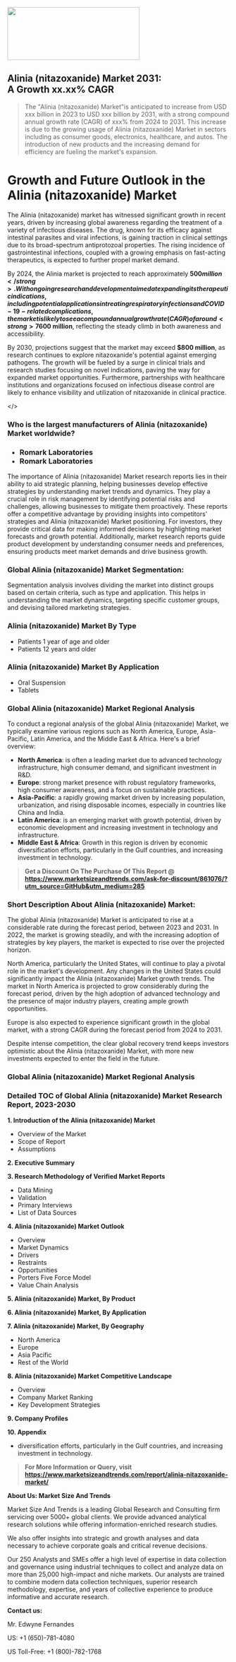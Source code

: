 <img src="https://100x100musica.es/wp-content/uploads/2024/12/Verified-Market-Reports-4-300x120.jpg" alt="" width="300" height="120" class="alignnone size-medium wp-image-100382" /><h2>Alinia (nitazoxanide) Market 2031: A&nbsp;Growth&nbsp;xx.xx% CAGR</h2><blockquote id="" class="">The "Alinia (nitazoxanide) Market"is anticipated to increase from USD xxx billion in 2023 to USD xxx billion by 2031, with a strong compound annual growth rate (CAGR) of xxx% from 2024 to 2031. This increase is due to the growing usage of Alinia (nitazoxanide) Market in sectors including as consumer goods, electronics, healthcare, and autos. The introduction of new products and the increasing demand for efficiency are fueling the market's expansion.</blockquote><p> <h1>Growth and Future Outlook in the Alinia (nitazoxanide) Market</h1> <p>The Alinia (nitazoxanide) market has witnessed significant growth in recent years, driven by increasing global awareness regarding the treatment of a variety of infectious diseases. The drug, known for its efficacy against intestinal parasites and viral infections, is gaining traction in clinical settings due to its broad-spectrum antiprotozoal properties. The rising incidence of gastrointestinal infections, coupled with a growing emphasis on fast-acting therapeutics, is expected to further propel market demand.</p> <p>By 2024, the Alinia market is projected to reach approximately <strong>$500 million</strong>. With ongoing research and development aimed at expanding its therapeutic indications, including potential applications in treating respiratory infections and COVID-19-related complications, the market is likely to see a compound annual growth rate (CAGR) of around <strong>7%</strong> from 2024 through 2032.</p> <p><strong><span style="color: #800000;">Download Full PDF Sample Copy of Alinia (nitazoxanide) Market Report @</span>&nbsp;</strong><a href="https://www.marketsizeandtrends.com/download-sample/861076/?utm_source=Pulse-2&amp;utm_medium=285">https://www.marketsizeandtrends.com/download-sample/861076/?utm_source=Pulse-2&amp;utm_medium=285</a></p> <p>As more healthcare professionals endorse nitazoxanide for off-label uses and emphasize the importance of accessible treatment options for patients, the market is expected to widen. Innovations in drug delivery systems and formulations may provide enhanced efficacy and patient compliance, significantly impacting the growth trajectory. By 2026, the market size is anticipated to increase to approximately <strong>$600 million</strong>, reflecting the steady climb in both awareness and accessibility.</p> <p>By 2030, projections suggest that the market may exceed <strong>$800 million</strong>, as research continues to explore nitazoxanide's potential against emerging pathogens. The growth will be fueled by a surge in clinical trials and research studies focusing on novel indications, paving the way for expanded market opportunities. Furthermore, partnerships with healthcare institutions and organizations focused on infectious disease control are likely to enhance visibility and utilization of nitazoxanide in clinical practice.</p></body></></p><h3 id="" class="">Who is the largest manufacturers of&nbsp;Alinia (nitazoxanide) Market worldwide?</h3><h3 class=""><p><ul><li>Romark Laboratories </li><li> Romark Laboratories</li></ul></p></h3><p id="ember58" class="ember-view reader-text-block__paragraph">The importance of&nbsp;Alinia (nitazoxanide) Market research reports lies in their ability to aid strategic planning, helping businesses develop effective strategies by understanding market trends and dynamics. They play a crucial role in risk management by identifying potential risks and challenges, allowing businesses to mitigate them proactively. These reports offer a competitive advantage by providing insights into competitors' strategies and Alinia (nitazoxanide) Market positioning. For investors, they provide critical data for making informed decisions by highlighting market forecasts and growth potential. Additionally, market research reports guide product development by understanding consumer needs and preferences, ensuring products meet market demands and drive business growth.</p><h3 id="" class="">Global&nbsp;Alinia (nitazoxanide) Market Segmentation:</h3><p id="" class="">Segmentation analysis involves dividing the market into distinct groups based on certain criteria, such as type and application. This helps in understanding the market dynamics, targeting specific customer groups, and devising tailored marketing strategies.</p><h3 id="" class="">Alinia (nitazoxanide) Market&nbsp;By Type</h3><p><p><ul><li>Patients 1 year of age and older</li><li> Patients 12 years and older</p></li></ul></p></p><h3 id="" class="">Alinia (nitazoxanide) Market&nbsp;By Application</h3><p class=""><p><ul><li>Oral Suspension</li><li> Tablets</li></ul></p></p><h3 id="" class="">Global Alinia (nitazoxanide) Market Regional Analysis</h3><p id="" class="">To conduct a regional analysis of the global Alinia (nitazoxanide) Market, we typically examine various regions such as North America, Europe, Asia-Pacific, Latin America, and the Middle East &amp; Africa. Here's a brief overview:</p><ul><li><strong>North America</strong>: is often a leading market due to advanced technology infrastructure, high consumer demand, and significant investment in R&amp;D.</li><li><strong>Europe</strong>: strong market presence with robust regulatory frameworks, high consumer awareness, and a focus on sustainable practices.</li><li><strong>Asia-Pacific</strong>: a rapidly growing market driven by increasing population, urbanization, and rising disposable incomes, especially in countries like China and India.</li><li><strong>Latin America</strong>: is an emerging market with growth potential, driven by economic development and increasing investment in technology and infrastructure.</li><li><strong>Middle East &amp; Africa</strong>: Growth in this region is driven by economic diversification efforts, particularly in the Gulf countries, and increasing investment in technology.</li></ul><blockquote id="" class=""><strong>Get a Discount On The Purchase Of This Report @ <a href="https://www.marketsizeandtrends.com/download-sample/861076/?utm_source=GitHub&utm_medium=285" target="_blank">https://www.marketsizeandtrends.com/ask-for-discount/861076/?utm_source=GitHub&utm_medium=285</a></strong></blockquote><h3>Short Description About Alinia (nitazoxanide) Market:</h3><p id="ember58" class="ember-view reader-text-block__paragraph">The global&nbsp;Alinia (nitazoxanide) Market&nbsp;is anticipated to rise at a considerable rate during the forecast period, between 2023 and 2031. In 2022, the market is growing steadily, and with the increasing adoption of strategies by key players, the market is expected to rise over the projected horizon.</p><p id="ember59" class="ember-view reader-text-block__paragraph">North America, particularly the United States, will continue to play a pivotal role in the market's development. Any changes in the United States could significantly impact the&nbsp;Alinia (nitazoxanide) Market&nbsp;growth trends. The market in North America is projected to grow considerably during the forecast period, driven by the high adoption of advanced technology and the presence of major industry players, creating ample growth opportunities.</p><p id="ember60" class="ember-view reader-text-block__paragraph">Europe is also expected to experience significant growth in the global market, with a strong CAGR during the forecast period from 2024 to 2031.</p><p id="ember61" class="ember-view reader-text-block__paragraph">Despite intense competition, the clear global recovery trend keeps investors optimistic about the&nbsp;Alinia (nitazoxanide) Market, with more new investments expected to enter the field in the future.</p><h3 id="" class="">Global Alinia (nitazoxanide) Market Regional Analysis</h3><h3 id="" class="">Detailed TOC of Global Alinia (nitazoxanide) Market Research Report, 2023-2030</h3><p id="" class=""><strong>1. Introduction of the Alinia (nitazoxanide) Market</strong></p><ul><li>Overview of the Market</li><li>Scope of Report</li><li>Assumptions</li></ul><p id="" class=""><strong>2. Executive Summary</strong></p><p id="" class=""><strong>3. Research Methodology of Verified Market Reports</strong></p><ul><li>Data Mining</li><li>Validation</li><li>Primary Interviews</li><li>List of Data Sources</li></ul><p id="" class=""><strong>4. Alinia (nitazoxanide) Market Outlook</strong></p><ul><li>Overview</li><li>Market Dynamics</li><li>Drivers</li><li>Restraints</li><li>Opportunities</li><li>Porters Five Force Model</li><li>Value Chain Analysis</li></ul><p id="" class=""><strong>5. Alinia (nitazoxanide) Market, By Product</strong></p><p id="" class=""><strong>6. Alinia (nitazoxanide) Market, By Application</strong></p><p id="" class=""><strong>7. Alinia (nitazoxanide) Market, By Geography</strong></p><ul><li>North America</li><li>Europe</li><li>Asia Pacific</li><li>Rest of the World</li></ul><p id="" class=""><strong>8. Alinia (nitazoxanide) Market Competitive Landscape</strong></p><ul><li>Overview</li><li>Company Market Ranking</li><li>Key Development Strategies</li></ul><p id="" class=""><strong>9. Company Profiles</strong></p><p id="" class=""><strong>10. Appendix</strong></p><ul><li>diversification efforts, particularly in the Gulf countries, and increasing investment in technology.</li></ul><blockquote id="" class=""><strong>For More Information or Query, visit <strong><strong><a href="https://www.marketsizeandtrends.com/report/alinia-nitazoxanide-market/" target="_blank">https://www.marketsizeandtrends.com/report/alinia-nitazoxanide-market/</a></strong></strong></strong></blockquote><p id="" class=""><strong>About Us: Market Size And Trends</strong></p><p id="" class="">Market Size And Trends is a leading Global Research and Consulting firm servicing over 5000+ global clients. We provide advanced analytical research solutions while offering information-enriched research studies.</p><p id="" class="">We also offer insights into strategic and growth analyses and data necessary to achieve corporate goals and critical revenue decisions.</p><p id="" class="">Our 250 Analysts and SMEs offer a high level of expertise in data collection and governance using industrial techniques to collect and analyze data on more than 25,000 high-impact and niche markets. Our analysts are trained to combine modern data collection techniques, superior research methodology, expertise, and years of collective experience to produce informative and accurate research.</p><p id="" class=""><strong>Contact us:</strong></p><p id="" class="">Mr. Edwyne Fernandes</p><p id="" class="">US: +1 (650)-781-4080</p><p id="" class="">US Toll-Free: +1 (800)-782-1768</p>
